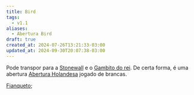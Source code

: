 ```yaml
---
title: Bird
tags:
  - v1.1
aliases:
  - Abertura Bird
draft: true
created_at: 2024-07-26T13:21:33-03:00
updated_at: 2024-09-30T20:07:38-03:00
---
```


Pode transpor para a [Stonewall](../12/Xadrez_Stonewall.md) e o [Gambito do rei](../../../../atomos/2024/07/26/Xadrez_Gambito_do_rei.md). De certa forma, é uma abertura [Abertura Holandesa](../12/Xadrez_Abertura_Holandesa.md) jogado de brancas. 

[Fianqueto](../../../../sementes/2024/07/01/Xadrez_Fianqueto.md);